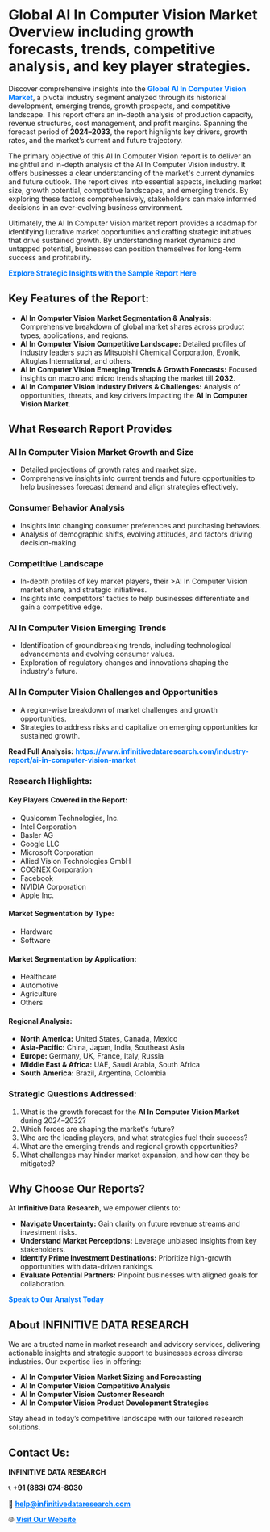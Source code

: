 <h1>Global AI In Computer Vision Market Overview including growth forecasts, trends, competitive analysis, and key player strategies.</h1>
<p>
Discover comprehensive insights into the 
<a href="https://www.infinitivedataresearch.com/industry-report/ai-in-computer-vision-market" rel="dofollow" style="color: #007BFF; text-decoration: none;"><strong>Global AI In Computer Vision Market</strong></a>, a pivotal industry segment analyzed through its historical development, emerging trends, growth prospects, and competitive landscape. This report offers an in-depth analysis of production capacity, revenue structures, cost management, and profit margins. Spanning the forecast period of <strong>2024–2033</strong>, the report highlights key drivers, growth rates, and the market’s current and future trajectory.
</p>
<p>
The primary objective of this AI In Computer Vision report is to deliver an insightful and in-depth analysis of the AI In Computer Vision industry. It offers businesses a clear understanding of the market's current dynamics and future outlook. The report dives into essential aspects, including market size, growth potential, competitive landscapes, and emerging trends. By exploring these factors comprehensively, stakeholders can make informed decisions in an ever-evolving business environment.
</p>
<p>
Ultimately, the AI In Computer Vision market report provides a roadmap for identifying lucrative market opportunities and crafting strategic initiatives that drive sustained growth. By understanding market dynamics and untapped potential, businesses can position themselves for long-term success and profitability.
</p>
<p>
<a href="https://www.infinitivedataresearch.com/request-sample/reportId=106747" style="color: #007BFF; text-decoration: none;"><strong>Explore Strategic Insights with the Sample Report Here</strong></a>
</p>

<h2>Key Features of the Report:</h2>
<ul>
<li><strong>AI In Computer Vision Market Segmentation & Analysis:</strong> Comprehensive breakdown of global market shares across product types, applications, and regions.</li>
<li><strong>AI In Computer Vision Competitive Landscape:</strong> Detailed profiles of industry leaders such as Mitsubishi Chemical Corporation, Evonik, Altuglas International, and others.</li>
<li><strong>AI In Computer Vision Emerging Trends & Growth Forecasts:</strong> Focused insights on macro and micro trends shaping the market till <strong>2032</strong>.</li>
<li><strong>AI In Computer Vision Industry Drivers & Challenges:</strong> Analysis of opportunities, threats, and key drivers impacting the <strong>AI In Computer Vision Market</strong>.</li>
</ul>

<h2>What Research Report Provides</h2>
<h3>AI In Computer Vision Market Growth and Size</h3>
<ul>
<li>Detailed projections of growth rates and market size.</li>
<li>Comprehensive insights into current trends and future opportunities to help businesses forecast demand and align strategies effectively.</li>
</ul>

<h3>Consumer Behavior Analysis</h3>
<ul>
<li>Insights into changing consumer preferences and purchasing behaviors.</li>
<li>Analysis of demographic shifts, evolving attitudes, and factors driving decision-making.</li>
</ul>

<h3>Competitive Landscape</h3>
<ul>
<li>In-depth profiles of key market players, their >AI In Computer Vision market share, and strategic initiatives.</li>
<li>Insights into competitors' tactics to help businesses differentiate and gain a competitive edge.</li>
</ul>

<h3>AI In Computer Vision Emerging Trends</h3>
<ul>
<li>Identification of groundbreaking trends, including technological advancements and evolving consumer values.</li>
<li>Exploration of regulatory changes and innovations shaping the industry's future.</li>
</ul>

<h3>AI In Computer Vision Challenges and Opportunities</h3>
<ul>
<li>A region-wise breakdown of market challenges and growth opportunities.</li>
<li>Strategies to address risks and capitalize on emerging opportunities for sustained growth.</li>
</ul>
<p><strong>Read Full Analysis:</strong> <a href="https://www.infinitivedataresearch.com/industry-report/ai-in-computer-vision-market" rel="dofollow" style="color: #007BFF; text-decoration: none;"><strong>https://www.infinitivedataresearch.com/industry-report/ai-in-computer-vision-market</strong></a></p>
<h3>Research Highlights:</h3>
<h4>Key Players Covered in the Report:</h4>
<ul><li>Qualcomm Technologies, Inc.</li><li>Intel Corporation</li><li>Basler AG</li><li>Google LLC</li><li>Microsoft Corporation</li><li>Allied Vision Technologies GmbH</li><li>COGNEX Corporation</li><li>Facebook</li><li>NVIDIA Corporation</li><li>Apple Inc.</li></ul>
<h4>Market Segmentation by Type:</h4>
<ul><li>Hardware</li><li>Software</li></ul>
<h4>Market Segmentation by Application:</h4>
<ul><li>Healthcare</li><li>Automotive</li><li>Agriculture</li><li>Others</li></ul>

<h4>Regional Analysis:</h4>
<ul>
<li><strong>North America:</strong> United States, Canada, Mexico</li>
<li><strong>Asia-Pacific:</strong> China, Japan, India, Southeast Asia</li>
<li><strong>Europe:</strong> Germany, UK, France, Italy, Russia</li>
<li><strong>Middle East & Africa:</strong> UAE, Saudi Arabia, South Africa</li>
<li><strong>South America:</strong> Brazil, Argentina, Colombia</li>
</ul>

<h3>Strategic Questions Addressed:</h3>
<ol>
<li>What is the growth forecast for the <strong>AI In Computer Vision Market</strong> during 2024–2032?</li>
<li>Which forces are shaping the market's future?</li>
<li>Who are the leading players, and what strategies fuel their success?</li>
<li>What are the emerging trends and regional growth opportunities?</li>
<li>What challenges may hinder market expansion, and how can they be mitigated?</li>
</ol>

<h2>Why Choose Our Reports?</h2>
<p>At <strong>Infinitive Data Research</strong>, we empower clients to:</p>
<ul>
<li><strong>Navigate Uncertainty:</strong> Gain clarity on future revenue streams and investment risks.</li>
<li><strong>Understand Market Perceptions:</strong> Leverage unbiased insights from key stakeholders.</li>
<li><strong>Identify Prime Investment Destinations:</strong> Prioritize high-growth opportunities with data-driven rankings.</li>
<li><strong>Evaluate Potential Partners:</strong> Pinpoint businesses with aligned goals for collaboration.</li>
</ul>
<p><a href="https://www.infinitivedataresearch.com/industry-report/ai-in-computer-vision-market" rel="dofollow" style="color: #007BFF; text-decoration: none;"><strong>Speak to Our Analyst Today</strong></a></p>

<h2>About INFINITIVE DATA RESEARCH</h2>
<p>We are a trusted name in market research and advisory services, delivering actionable insights and strategic support to businesses across diverse industries. Our expertise lies in offering:</p>
<ul>
<li><strong>AI In Computer Vision Market Sizing and Forecasting</strong></li>
<li><strong>AI In Computer Vision Competitive Analysis</strong></li>
<li><strong>AI In Computer Vision Customer Research</strong></li>
<li><strong>AI In Computer Vision Product Development Strategies</strong></li>
</ul>
<p>Stay ahead in today’s competitive landscape with our tailored research solutions.</p>

<h2>Contact Us:</h2>
<p><strong>INFINITIVE DATA RESEARCH</strong></p>
<p>📞 <strong>+91 (883) 074-8030</strong></p>
<p>📧 <strong><a href="mailto:help@infinitivedataresearch.com" style="color: #007BFF;">help@infinitivedataresearch.com</a></strong></p>
<p>🌐 <strong><a href="https://www.infinitivedataresearch.com" rel="dofollow" style="color: #007BFF;">Visit Our Website</a></strong></p>